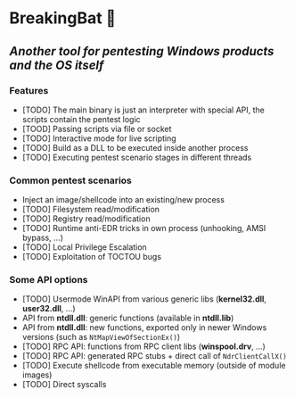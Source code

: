 # BreakingBat 🦇
## _Another tool for pentesting Windows products and the OS itself_

### Features
- [TODO] The main binary is just an interpreter with special API, the scripts contain the pentest logic
- [TOOD] Passing scripts via file or socket
- [TODO] Interactive mode for live scripting
- [TODO] Build as a DLL to be executed inside another process
- [TODO] Executing pentest scenario stages in different threads

### Common pentest scenarios
- Inject an image/shellcode into an existing/new process
- [TODO] Filesystem read/modification
- [TODO] Registry read/modification
- [TODO] Runtime anti-EDR tricks in own process (unhooking, AMSI bypass, ...)
- [TODO] Local Privilege Escalation
- [TODO] Exploitation of TOCTOU bugs

### Some API options
- [TODO] Usermode WinAPI from various generic libs (**kernel32.dll**, **user32.dll**, ...)
- API from **ntdll.dll**: generic functions (available in **ntdll.lib**)
- API from **ntdll.dll**: new functions, exported only in newer Windows versions (such as `NtMapViewOfSectionEx()`)
- [TODO] RPC API: functions from RPC client libs (**winspool.drv**, ...)
- [TODO] RPC API: generated RPC stubs + direct call of `NdrClientCallX()`
- [TODO] Execute shellcode from executable memory (outside of module images)
- [TODO] Direct syscalls
